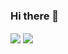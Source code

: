 ### Hi there 👋

<img align="center" src="https://github-readme-stats.vercel.app/api/top-langs/?username=iraqwarvet31&theme=tokyonight" />
<img align="center" src="https://github-readme-stats.vercel.app/api?username=iraqwarvet31&show_icons=true&theme=synthwave" />

<!--
**iraqwarvet31/iraqwarvet31** is a ✨ _special_ ✨ repository because its `README.md` (this file) appears on your GitHub profile.

Here are some ideas to get you started:

- 🔭 I’m currently working on ...
- 🌱 I’m currently learning ...
- 👯 I’m looking to collaborate on ...
- 🤔 I’m looking for help with ...
- 💬 Ask me about ...
- 📫 How to reach me: ...
- 😄 Pronouns: ...
- ⚡ Fun fact: ...
-->

